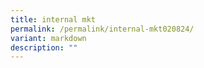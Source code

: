 ```yaml
---
title: internal mkt
permalink: /permalink/internal-mkt020824/
variant: markdown
description: ""
---
```

